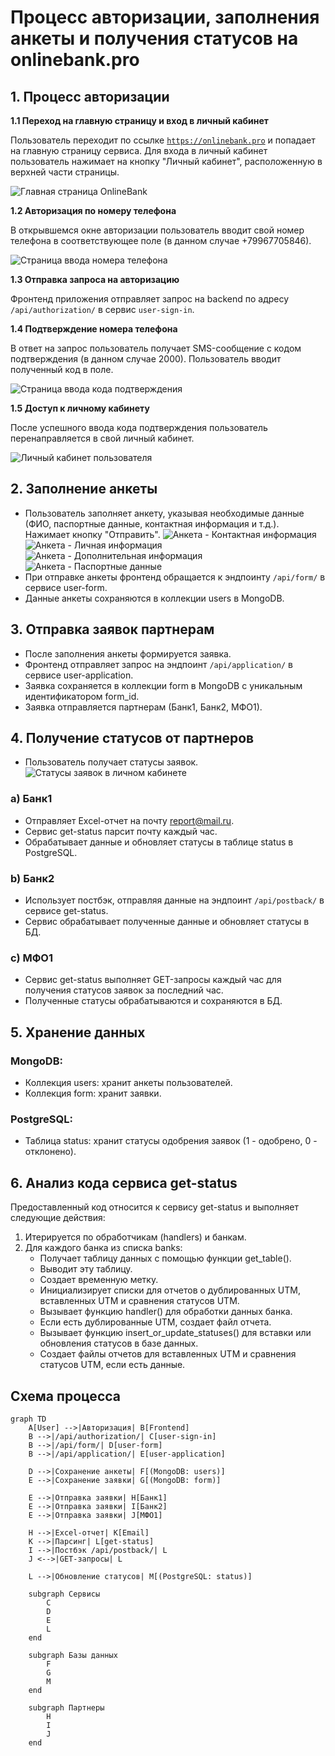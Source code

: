# Процесс авторизации, заполнения анкеты и получения статусов на onlinebank.pro

## 1. Процесс авторизации

**1.1 Переход на главную страницу и вход в личный кабинет**

Пользователь переходит по ссылке [`https://onlinebank.pro`](https://onlinebank.pro) и попадает на главную страницу сервиса. Для входа в личный кабинет пользователь нажимает на кнопку "Личный кабинет", расположенную в верхней части страницы.

![Главная страница OnlineBank](images/onlinebank-homepage.png)

**1.2 Авторизация по номеру телефона**

В открывшемся окне авторизации пользователь вводит свой номер телефона в соответствующее поле (в данном случае +79967705846).

![Страница ввода номера телефона](images/phone-number-input.png)

**1.3 Отправка запроса на авторизацию**

Фронтенд приложения отправляет запрос на backend по адресу `/api/authorization/` в сервис `user-sign-in`.

**1.4 Подтверждение номера телефона**

В ответ на запрос пользователь получает SMS-сообщение с кодом подтверждения (в данном случае 2000). Пользователь вводит полученный код в поле.

![Страница ввода кода подтверждения](images/confirmation-code-input.png)

**1.5 Доступ к личному кабинету**

После успешного ввода кода подтверждения пользователь перенаправляется в свой личный кабинет.

![Личный кабинет пользователя](images/user-dashboard.png)

## 2. Заполнение анкеты
- Пользователь заполняет анкету, указывая необходимые данные (ФИО, паспортные данные, контактная информация и т.д.). Нажимает кнопку "Отправить".
  ![Анкета - Контактная информация](images/form-contact-info.png)
  ![Анкета - Личная информация](images/form-personal-info.png)
  ![Анкета - Дополнительная информация](images/form-add-info.png)
  ![Анкета - Паспортные данные](images/form-passport-info.png)
- При отправке анкеты фронтенд обращается к эндпоинту `/api/form/` в сервисе user-form.
- Данные анкеты сохраняются в коллекции users в MongoDB.

## 3. Отправка заявок партнерам

- После заполнения анкеты формируется заявка.
- Фронтенд отправляет запрос на эндпоинт `/api/application/` в сервисе user-application.
- Заявка сохраняется в коллекции form в MongoDB с уникальным идентификатором form_id.
- Заявка отправляется партнерам (Банк1, Банк2, МФО1).

## 4. Получение статусов от партнеров
- Пользователь получает статусы заявок.
  ![Статусы заявок в личном кабинете](images/application-statuses.png)
### a) Банк1
- Отправляет Excel-отчет на почту report@mail.ru.
- Сервис get-status парсит почту каждый час.
- Обрабатывает данные и обновляет статусы в таблице status в PostgreSQL.

### b) Банк2
- Использует постбэк, отправляя данные на эндпоинт `/api/postback/` в сервисе get-status.
- Сервис обрабатывает полученные данные и обновляет статусы в БД.

### c) МФО1
- Сервис get-status выполняет GET-запросы каждый час для получения статусов заявок за последний час.
- Полученные статусы обрабатываются и сохраняются в БД.

## 5. Хранение данных

### MongoDB:
- Коллекция users: хранит анкеты пользователей.
- Коллекция form: хранит заявки.

### PostgreSQL:
- Таблица status: хранит статусы одобрения заявок (1 - одобрено, 0 - отклонено).

## 6. Анализ кода сервиса get-status

Предоставленный код относится к сервису get-status и выполняет следующие действия:

1. Итерируется по обработчикам (handlers) и банкам.
2. Для каждого банка из списка banks:
    - Получает таблицу данных с помощью функции get_table().
    - Выводит эту таблицу.
    - Создает временную метку.
    - Инициализирует списки для отчетов о дублированных UTM, вставленных UTM и сравнения статусов UTM.
    - Вызывает функцию handler() для обработки данных банка.
    - Если есть дублированные UTM, создает файл отчета.
    - Вызывает функцию insert_or_update_statuses() для вставки или обновления статусов в базе данных.
    - Создает файлы отчетов для вставленных UTM и сравнения статусов UTM, если есть данные.

## Схема процесса

```mermaid
graph TD
    A[User] -->|Авторизация| B[Frontend]
    B -->|/api/authorization/| C[user-sign-in]
    B -->|/api/form/| D[user-form]
    B -->|/api/application/| E[user-application]
    
    D -->|Сохранение анкеты| F[(MongoDB: users)]
    E -->|Сохранение заявки| G[(MongoDB: form)]
    
    E -->|Отправка заявки| H[Банк1]
    E -->|Отправка заявки| I[Банк2]
    E -->|Отправка заявки| J[МФО1]
    
    H -->|Excel-отчет| K[Email]
    K -->|Парсинг| L[get-status]
    I -->|Постбэк /api/postback/| L
    J <-->|GET-запросы| L
    
    L -->|Обновление статусов| M[(PostgreSQL: status)]
    
    subgraph Сервисы
        C
        D
        E
        L
    end
    
    subgraph Базы данных
        F
        G
        M
    end
    
    subgraph Партнеры
        H
        I
        J
    end
```
